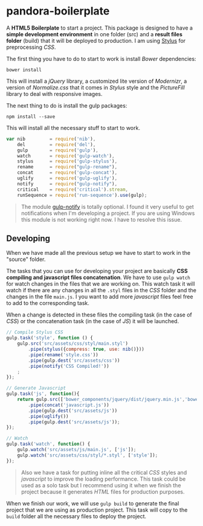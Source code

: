 # pandora-boilerplate
A **HTML5 Boilerplate** to start a project.
This package is designed to have a **simple development environment** in one folder (src) and a **result files folder** (build) that it will be deployed to production. I am using [Stylus](http://stylus-lang.com) for preprocessing _CSS_.

The first thing you have to do to start to work is install _Bower_ dependencies:
```
bower install
```
This will install a _jQuery_ library, a customized lite version of _Modernizr_, a version of _Normalize.css_ that it comes in _Stylus_ style and the _PictureFill_ library to deal with responsive images.

The next thing to do is install the gulp packages:
```
npm install --save
```

This will install all the necessary stuff to start to work. 
```javascript
var nib         = require('nib'),
    del         = require('del'),
    gulp        = require('gulp'),
    watch       = require('gulp-watch'),
    stylus      = require('gulp-stylus'),
    rename      = require("gulp-rename"),
    concat      = require('gulp-concat'),
    uglify      = require('gulp-uglify'),
    notify      = require("gulp-notify"),
    critical    = require('critical').stream,
    runSequence = require('run-sequence').use(gulp);

```
> The module [gulp-notify](https://github.com/mikaelbr/gulp-notify) is totally optional. I found it very useful to get notifications when I'm developing a project.
> If you are using Windows this module is not working right now. I have to resolve this issue.

## Developing
When we have made all the previous setup we have to start to work in the "source" folder.

The tasks that you can use for developing your project are basically **CSS compiling and javascript files concatenation**. We have to use `gulp watch` for watch changes in the files that we are working on. This watch task it will watch if there are any changes in all the `.styl` files in the _CSS_ folder and the changes in the file `main.js`. I you want to add more _javascript_ files feel free to add to the corresponding task.

When a change is detected in these files the compiling task (in the case of _CSS_) or the concatenation task (in the case of _JS_) it will be launched.

```javascript
// Compile Stylus CSS
gulp.task('style', function () {
    gulp.src('src/assets/css/styl/main.styl')
        .pipe(stylus({compress: true, use: nib()}))
        .pipe(rename('style.css'))
        .pipe(gulp.dest('src/assets/css'))
        .pipe(notify('CSS Compiled!'))
    ;
});

// Generate Javascript
gulp.task('js', function(){
    return gulp.src(['bower_components/jquery/dist/jquery.min.js','bower_components/modernizr/modernizr.custom.js','src/assets/js/libraries/*.js'])
        .pipe(concat('javascript.js'))
        .pipe(gulp.dest('src/assets/js'))        
        .pipe(uglify())
        .pipe(gulp.dest('src/assets/js'));
});

// Watch
gulp.task('watch', function() {
    gulp.watch('src/assets/js/main.js', ['js']);
    gulp.watch('src/assets/css/styl/*.styl', ['style']);
});
```
> Also we have a task for putting inline all the critical _CSS_ styles and _javascript_ to improve the loading performance. This task could be used as a solo task but I recommend using it when we finish the project because it generates _HTML_ files for production purposes.

When we finish our work, we will use `gulp build` to generate the final project that we are using as production project. This task will copy to the `build` folder all the necessary files to deploy the project.



